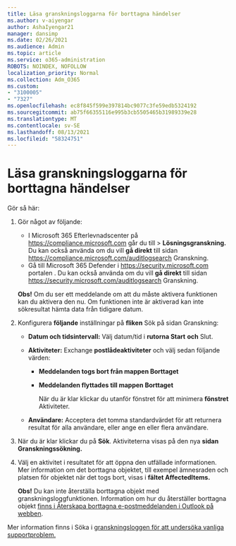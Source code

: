 ```yaml
---
title: Läsa granskningsloggarna för borttagna händelser
ms.author: v-aiyengar
author: AshaIyengar21
manager: dansimp
ms.date: 02/26/2021
ms.audience: Admin
ms.topic: article
ms.service: o365-administration
ROBOTS: NOINDEX, NOFOLLOW
localization_priority: Normal
ms.collection: Adm_O365
ms.custom:
- "3100005"
- "7327"
ms.openlocfilehash: ec8f845f599e397814bc9077c3fe59edb5324192
ms.sourcegitcommit: ab75f66355116e995b3cb5505465b31989339e28
ms.translationtype: MT
ms.contentlocale: sv-SE
ms.lasthandoff: 08/13/2021
ms.locfileid: "58324751"
---
```

# <a name="read-the-audit-logs-for-deleted-events"></a>Läsa granskningsloggarna för borttagna händelser

Gör så här:

1. Gör något av följande:
   - I Microsoft 365 Efterlevnadscenter på <https://compliance.microsoft.com> går du till  \> **Lösningsgranskning.** Du kan också använda om du vill **gå direkt** till sidan <https://compliance.microsoft.com/auditlogsearch> Granskning.
   - Gå till Microsoft 365 Defender i <https://security.microsoft.com> portalen .  Du kan också använda om du vill **gå direkt** till sidan <https://security.microsoft.com/auditlogsearch> Granskning.

    **Obs!** Om du ser ett meddelande om att du måste aktivera funktionen kan du aktivera den nu. Om funktionen inte är aktiverad kan inte sökresultat hämta data från tidigare datum.

2. Konfigurera **följande** inställningar på **fliken** Sök på sidan Granskning:
   - **Datum och tidsintervall:** Välj datum/tid i **rutorna Start** **och** Slut.
   - **Aktiviteter:** Exchange **postlådeaktiviteter** och välj sedan följande värden:
     - **Meddelanden togs bort från mappen Borttaget**
     - **Meddelanden flyttades till mappen Borttaget**

       När du är klar klickar du utanför fönstret för att minimera **fönstret** Aktiviteter.

   - **Användare:** Acceptera det tomma standardvärdet för att returnera resultat för alla användare, eller ange en eller flera användare.

3. När du är klar klickar du på **Sök**. Aktiviteterna visas på den nya **sidan Granskningssökning.**

4. Välj en aktivitet i resultatet för att öppna den utfällade informationen. Mer information om det borttagna objektet, till exempel ämnesraden och platsen för objektet när det togs bort, visas i **fältet AffectedItems.**

   **Obs!** Du kan inte återställa borttagna objekt med granskningsloggfunktionen. Information om hur du återställer borttagna objekt [finns i Återskapa borttagna e-postmeddelanden i Outlook på webben](https://support.microsoft.com/office/recover-deleted-email-messages-in-outlook-on-the-web-a8ca78ac-4721-4066-95dd-571842e9fb11).

Mer information finns i Söka i [granskningsloggen för att undersöka vanliga supportproblem.](https://docs.microsoft.com/microsoft-365/compliance/auditing-troubleshooting-scenarios)
